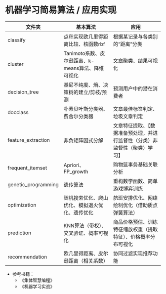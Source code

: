 #   机器学习简易算法 / 应用实现

文件夹 | 基本算法 | 应用
----|------|----
classify |  点积实现欧几里得距离比较、核函数rbf | 根据某记录与各类别的“距离”分类
cluster |  Tanimoto系数、皮尔逊距离、k-means算法、降维可视化 | 文章聚类、结果可视化
decision_tree |  基尼不纯度、熵、决策树的建立/剪枝/预测 | 预测用户中的潜在消费者
docclass |  朴素贝叶斯分类器、费舍尔分类器 | 文章最佳标签判定、垃圾文章判定
feature_extraction |  非负矩阵因式分解 | 文章特征提取、【数据准备预处理，并进行监督性（分类）非监督性（聚类）学习】
frequent_itemset |  Apriori、FP_growth | 购物篮事务基础关联分析
genetic_programming |  遗传算法 | 重构数学函数、简单游戏博弈训练
optimization |  随机搜索优化、爬山优化、模拟退火优化、遗传优化 | 航班安排优化、网络绘制优化（借助质点弹簧算法）
prediction | KNN算法（带权）、交叉验证、概率可视化  | 商品价格预估、训练特征缩放权重（提取特征）、价格概率分布可视化
recommendation | 欧几里得距离、皮尔逊距离（相关系数）  | 协同过滤实现推荐功能


 - 参考书籍：
     - 《集体智慧编程》
     - 《机器学习实战》
